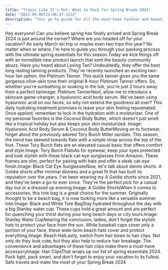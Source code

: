 ```yaml
---
title: "Tropic Like It's Hot: What to Pack for Spring Break 2024"
date: "2023-05-06T23:46:37.121Z"
description: "Your go-to guide for all the must-have fashion and beauty essentials for a fabulous Spring Break 2024!"
---
```

Hey everyone! Can you believe spring has finally arrived and Spring Break 2024 is just around the corner? Where are you headed off for your vacation? An early March ski trip or maybe even two trips this year? No matter when or where, I'm here to guide you through your packing process with the ultimate spring essentials for this season.Today we kick things off with an incredible new product launch that sent the beauty community abuzz. Have you heard about Loving Tan? Undoubtedly, they offer the best long-lasting tanning products. They've recently launched an exciting two-hour tan option, the Platinum Tanner. This quick tanner gives you the same gorgeous olive-skin tone their original 8-hour Platinum Tanner offers. So, whether you're sunbathing or soaking in the tub, you're just 2 hours away from a perfect tanImage: Platinum TannerNext, allow me to introduce a skincare game-changer, a hyaluronic acid body serum. We've been using hyaluronic acid on our faces, so why not extend the goodness all over? This daily hydrating treatment promises to leave your skin feeling rejuvenated. Once applied, remember to lock in the hydration with a moisturizer. One of my personal favorites is the Coconut Body Butter, which doesn't just smell like a tropical holiday but also keeps your skin moisturized. Image: Hyaluronic Acid Body Serum & Coconut Body ButterMoving on to footwear, forget about the previously adored Tory Burch Miller sandals. This season, the trend has skewed towards flats with a simple strap across the top of the foot. These Tory Burch flats are an elevated casual basic that offers comfort and style.Image: Tory Burch FlatsAs for eyewear, keep your eyes protected and look stylish with these black cat-eye sunglasses from Amazon. These frames are slim, perfect for pairing with hats and offer a sleek cat-eye finish.Image: Black Cat Eye SunglassesNow, let's talk about denim shorts. A Goldie shorts offer minimal distress and a great fit that has built its reputation over the years. I've been wearing my A Goldie shorts since 2021, and they've been a go-to ever since. They're the perfect pick for a casual day out or a dressed up evening.Image: A Goldie ShortsWhen it comes to accessories, this tote bag is a great choice for the summer. Originally thought to be a beach bag, it is now looking more like a versatile summer tote.Image: Black and White Tote BagStay hydrated throughout the day with a big Stanley water cup. These cups hold a great amount and are perfect for quenching your thirst during your long beach days or city tours.Image: Stanley Water CupNearing the conclusion, ladies, don't forget the stylish hats to protect your face from the sun. While baseball caps cover only a portion of your face, these wide-brim beach hats cover and protect everything.Image: Beach HatLastly, switch from hair bows to hair clips. Not only do they look cute, but they also help to reduce hair breakage. The convenience and advantages of these hair clips make them a must-have accessoryImage: Hair ClipsThat wraps up our list of spring essentials 2024. Pack light, pack smart, and don't forget to enjoy your vacation to its fullest. Safe travels and make the most of your Spring Break 2024